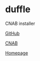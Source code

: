 # duffle

CNAB installer

[GitHub](https://github.com/cnabio/duffle)

[CNAB](https://cnab.io/)

[Homepage](https://duffle.sh/)

